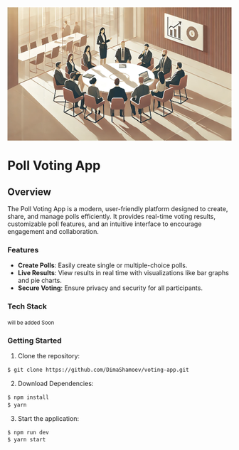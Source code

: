 <div style='display:flex; align-items:center; justify-content: center'>
    <img src='./client/public/img/md-banner.jpg' height='300' width='100%' >
</div>

# Poll Voting App

## Overview
The Poll Voting App is a modern, user-friendly platform designed to create, share, and manage polls efficiently. It provides real-time voting results, customizable poll features, and an intuitive interface to encourage engagement and collaboration.

### Features
- **Create Polls**: Easily create single or multiple-choice polls.
- **Live Results**: View results in real time with visualizations like bar graphs and pie charts.
- **Secure Voting**: Ensure privacy and security for all participants.

### Tech Stack
<small>will be added Soon</small>

### Getting Started
1. Clone the repository:
```bash
$ git clone https://github.com/DimaShamoev/voting-app.git
```
2. Download Dependencies:
```bash
$ npm install
$ yarn
```
3. Start the application:
```
$ npm run dev
$ yarn start
```

